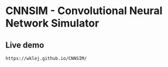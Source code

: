 # CNNSIM - Convolutional Neural Network Simulator

## Live demo
```bash
https://wklej.github.io/CNNSIM/
```
